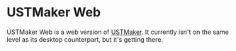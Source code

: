 # USTMaker Web

USTMaker Web is a web version of [USTMaker](https://github.com/ZedDevStuff/USTMaker). It currently isn't on the same level as its desktop counterpart, but it's getting there.